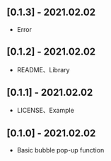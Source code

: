## [0.1.3] - 2021.02.02

* Error
## [0.1.2] - 2021.02.02

* README、Library
## [0.1.1] - 2021.02.02

* LICENSE、Example
## [0.1.0] - 2021.02.02

* Basic bubble pop-up function

